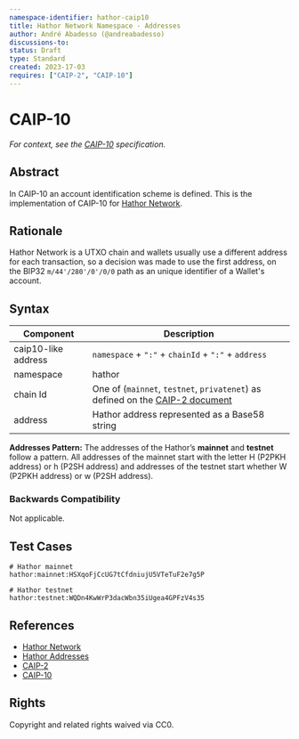 ```yaml
---
namespace-identifier: hathor-caip10
title: Hathor Network Namespace - Addresses
author: André Abadesso (@andreabadesso)
discussions-to:
status: Draft
type: Standard
created: 2023-17-03
requires: ["CAIP-2", "CAIP-10"]
---
```


# CAIP-10

*For context, see the [CAIP-10](https://github.com/ChainAgnostic/CAIPs/blob/master/CAIPs/caip-10.md) specification.*

## Abstract

In CAIP-10 an account identification scheme is defined. This is the implementation of CAIP-10 for [Hathor Network](https://hathor.network).

## Rationale

Hathor Network is a UTXO chain and wallets usually use a different address for each transaction, so a decision was made to use the first address, on the BIP32 `m/44'/280'/0'/0/0` path as an unique identifier of a Wallet's account.


## Syntax

| Component          | Description                                            |
|--------------------|--------------------------------------------------------|
| caip10-like address| `namespace` + `":"` + `chainId` + `":"` + `address`              |
| namespace          | hathor                                                 |
| chain Id           | One of (`mainnet`, `testnet`, `privatenet`) as defined on the [CAIP-2 document](./0002-caip-2.md) |
| address            | Hathor address represented as a Base58 string          |

**Addresses Pattern:** The addresses of the Hathor’s **mainnet** and **testnet** follow a pattern. All addresses of the mainnet start with the letter H (P2PKH address) or h (P2SH address) and addresses of the testnet start whether W (P2PKH address) or w (P2SH address).


### Backwards Compatibility

Not applicable.

## Test Cases

```
# Hathor mainnet
hathor:mainnet:HSXqoFjCcUG7tCfdniujU5VTeTuF2e7g5P

# Hathor testnet
hathor:testnet:WQDn4KwWrP3dacWbn35iUgea4GPFzV4s35
```

## References

- [Hathor Network](https://hathor.network/)
- [Hathor Addresses](https://hathor.gitbook.io/hathor/fundamentals/key-concepts/addresses)
- [CAIP-2](https://github.com/ChainAgnostic/CAIPs/blob/master/CAIPs/caip-2.md)
- [CAIP-10](https://github.com/ChainAgnostic/CAIPs/blob/master/CAIPs/caip-10.md)


## Rights

Copyright and related rights waived via CC0.
